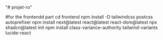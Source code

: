 "# projet-ro" 

#for the frontendd part 
cd frontend 
npm install -D tailwindcss postcss autoprefixer
    npm install next@latest react@latest react-dom@latest
    npx shadcn@latest init
    npm install class-variance-authority tailwind-variants lucide-react
